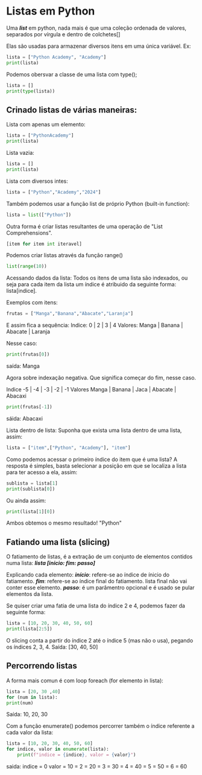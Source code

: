 # Listas em Python

Uma ***list*** em python, nada mais é que uma coleção ordenada de valores, separados por vírgula e dentro de colchetes[]

Elas são usadas para armazenar diversos itens em uma única variável.
Ex:

```py
lista = ["Python Academy", "Academy"]
print(lista)
```

Podemos obersvar a classe de uma lista com type();

```py
lista = []
print(type(lista))
```

## Crinado listas de várias maneiras:

Lista com apenas um elemento:

```py
lista = ["PythonAcademy"]
print(lista)
```

Lista vazia:

```py
lista = []
print(lista)
```

Lista com diversos intes:

```py
lista = ["Python","Academy","2024"]
```

Também podemos usar a função list de próprio Python (built-in function):

```py
lista = list(["Python"])
```

Outra forma é criar listas resultantes de uma operação de "List Comprehensions".

```py
[item for item int iteravel]
```

Podemos criar listas através da função range()

```py
list(range(10))
```

Acessando dados da lista:
Todos os itens de uma lista são indexados, ou seja para cada item da lista um índice é atribuido da seguinte forma: lista[indice].

Exemplos com itens:

```py
frutas = ["Manga","Banana","Abacate","Laranja"]
```

E assim fica a sequência:
Indice: 0 | 2 | 3 | 4
Valores: Manga | Banana | Abacate | Laranja

Nesse caso:

```py
print(frutas[0])
```

saída: Manga

Agora sobre indexação negativa.
Que significa começar do fim, nesse caso.

Indice -5 | -4 | -3 | -2 | -1
Valores Manga | Banana | Jaca | Abacate | Abacaxi

```py
print(frutas[-1])
```

sáida: Abacaxi

Lista dentro de lista:
Suponha que exista uma lista dentro de uma lista, assim:

```py
lista = ["item",["Python", "Academy"], "item"]
```

Como podemos acessar o primeiro índice do item que é uma lista?
A resposta é simples, basta selecionar a posição em que se localiza a lista para ter acesso a ela, assim:

```py
sublista = lista[1]
print(sublista[0])
```

Ou ainda assim:

```py
print(lista[1][0])
```

Ambos obtemos o mesmo resultado!
"Python"

## Fatiando uma lista (slicing)

O fatiamento de listas, é a extração de um conjunto de elementos contidos numa lista:
***lista [inicio: fim: passo]***

Explicando cada elemento:
***início***: refere-se ao índice de ínicio do fatiamento.
***fim***: refere-se ao índice final do fatiamento. lista final não vai conter esse elemento.
***passo***: é um parâmentro opcional e é usado se pular elementos da lista.

Se quiser criar uma fatia de uma lista do índice 2 e 4, podemos fazer da seguinte forma:

```py
lista = [10, 20, 30, 40, 50, 60]
print(lista[2:5])
```

O slicing conta a partir do índice 2 até o índice 5 (mas não o usa), pegando os índices 2, 3, 4.
Saída: [30, 40, 50]

## Percorrendo listas

A forma mais comun é com loop foreach (for elemento in lista):

```py
lista = [20, 30 ,40]
for (num in lista):
print(num)
```

Saída: 10, 20, 30

Com a função enumerate() podemos percorrer também o índice referente a cada valor da lista:

```py
lista = [10, 20, 30, 40, 50, 60]
for indice, valor in enumerate(lista):
    print(f"indice = {indice}, valor = {valor}")
```

saida: indice = 0   valor = 10
              = 2         = 20
              = 3         = 30
              = 4         = 40
              = 5         = 50
              = 6         = 60
